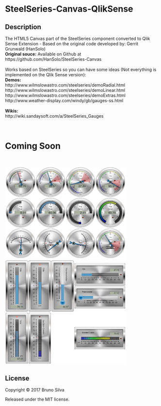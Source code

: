 # SteelSeries-Canvas-QlikSense

<h2>Description</h2>
The HTML5 Canvas part of the SteelSeries component converted to Qlik Sense Extension - Based on the original code developed by:  Gerrit Grunwald (HanSolo)<br/>
<b>Original souce:</b> Available on Github at https://github.com/HanSolo/SteelSeries-Canvas<br/>
<br/>
Works based on SteelSeries so you can have some ideas (Not everything is implemented on the Qlik Sense version):<br/>
<b>Demos:</b><br/>
http://www.wilmslowastro.com/steelseries/demoRadial.html<br/>
http://www.wilmslowastro.com/steelseries/demoLinear.html<br/>
http://www.wilmslowastro.com/steelseries/demoExtras.html<br/>
http://www.weather-display.com/windy/gb/gauges-ss.html<br/>
<br/>
<b>Wikis:</b><br/>
http://wiki.sandaysoft.com/a/SteelSeries_Gauges<br/>
<br/>
<br/>
<h1>Coming Soon</h1>
<br/>
<br/>
<img width="400px" src="https://github.com/CodingBSilva/SteelSeries-Canvas-QlikSense/blob/master/radial_example.png?raw=true"/><br/>
<img width="400px" src="https://github.com/CodingBSilva/SteelSeries-Canvas-QlikSense/blob/master/linear_example.png?raw=true"/><br/>



<h2>License</h2>
Copyright © 2017 Bruno Silva

Released under the MIT license.

